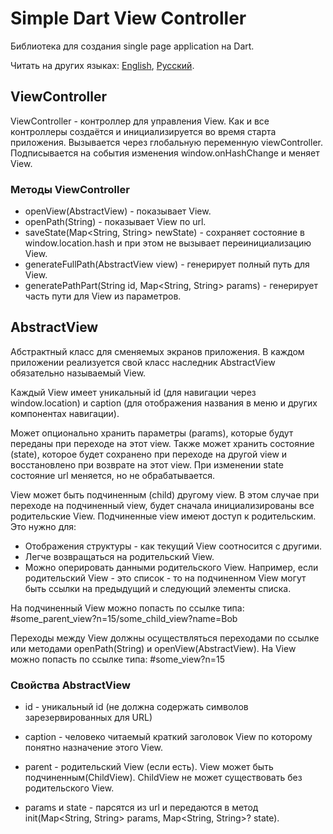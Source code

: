 # Simple Dart View Controller

Библиотека для создания single page application на Dart.

Читать на других языках: [English](README.md), [Русский](README.ru.md).

## ViewController

ViewController - контроллер для управления View. Как и все контроллеры создаётся и инициализируется во время старта
приложения. Вызывается через глобальную переменную viewController.
Подписывается на события изменения window.onHashChange и меняет View.

### Методы ViewController

- openView(AbstractView) - показывает View.
- openPath(String) - показывает View по url.
- saveState(Map<String, String> newState) - сохраняет состояние в window.location.hash и при этом не вызывает
  переинициализацию View.
- generateFullPath(AbstractView view) - генерирует полный путь для View.
- generatePathPart(String id, Map<String, String> params) - генерирует часть пути для View из параметров.

## AbstractView

Абстрактный класс для сменяемых экранов приложения.
В каждом приложении реализуется свой класс наследник AbstractView обязательно называемый View.

Каждый View имеет уникальный id (для навигации через window.location) и caption (для отображения
названия в меню и других компонентах навигации).

Может опционально хранить параметры (params), которые будут переданы при переходе на этот view.
Также может хранить состояние (state), которое будет сохранено при переходе на другой view и восстановлено при возврате
на этот view.
При изменении state состояние url меняется, но не обрабатывается.

View может быть подчиненным (child) другому view. В этом случае при переходе на подчиненный view, будет сначала
инициализированы все родительские View. Подчиненные view имеют доступ к родительским.
Это нужно для:

- Отображения структуры - как текущий View соотносится с другими.
- Легче возвращаться на родительский View.
- Можно оперировать данными родительского View. Например, если родительский View - это список - то на подчиненном View
  могут быть ссылки на предыдущий и следующий элементы списка.

На подчиненный View можно попасть по ссылке типа: #some_parent_view?n=15/some_child_view?name=Bob

Переходы между View должны осуществляться переходами по ссылке или методами openPath(String) и openView(AbstractView).
На View можно попасть по ссылке типа: #some_view?n=15

### Свойства AbstractView

- id - уникальный id (не должна содержать символов зарезервированных для URL)
- caption - человеко читаемый краткий заголовок View по которому понятно назначение этого View.
- parent - родительский View (если есть). View может быть подчиненным(ChildView). ChildView не может существовать без
  родительского View.

- params и state - парсятся из url и передаются в метод init(Map<String, String> params, Map<String, String>? state).
